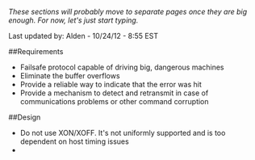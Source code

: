 _These sections will probably move to separate pages once they are big enough. For now, let's just start typing._

Last updated by: Alden - 10/24/12 - 8:55 EST

##Requirements

* Failsafe protocol capable of driving big, dangerous machines
* Eliminate the buffer overflows
* Provide a reliable way to indicate that the error was hit
* Provide a mechanism to detect and retransmit in case of communications problems or other command corruption

##Design

* Do not use XON/XOFF. It's not uniformly supported and is too dependent on host timing issues
*

